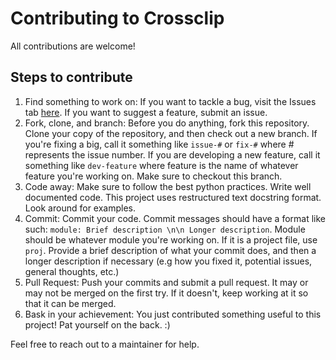 
# Contributing to Crossclip
All contributions are welcome! 

## Steps to contribute
1. Find something to work on:
If you want to tackle a bug, visit the Issues tab [here](https://github.com/softwaresale/crossclip/issues).
If you want to suggest a feature, submit an issue.
2. Fork, clone, and branch:
Before you do anything, fork this repository. Clone your copy of the repository, and then check out a new
branch. If you're fixing a big, call it something like `issue-#` or `fix-#` where # represents the issue
number. If you are developing a new feature, call it something like `dev-feature` where feature is the name
of whatever feature you're working on. Make sure to checkout this branch.
3. Code away:
Make sure to follow the best python practices. Write well documented code. This project uses restructured text
docstring format. Look around for examples.
4. Commit:
Commit your code. Commit messages should have a format like such:
`module: Brief description \n\n Longer description`. Module should be whatever module you're working on. If it
is a project file, use `proj`. Provide a brief description of what your commit does, and then a longer description
if necessary (e.g how you fixed it, potential issues, general thoughts, etc.)
5. Pull Request:
Push your commits and submit a pull request. It may or may not be merged on the first try. If it doesn't, keep working
at it so that it can be merged.
6. Bask in your achievement:
You just contributed something useful to this project! Pat yourself on the back. :)

Feel free to reach out to a maintainer for help.
